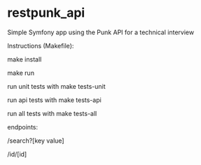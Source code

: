 # restpunk_api
Simple Symfony app using the Punk API for a technical interview

Instructions (Makefile):


make install

make run


run unit tests with make tests-unit

run api tests with make tests-api

run all tests with make tests-all


endpoints:


/search?[key value]

/id/[id]
